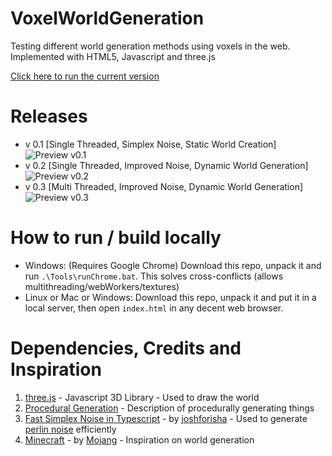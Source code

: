 # VoxelWorldGeneration

Testing different world generation methods using voxels in the web. Implemented with HTML5, Javascript and three.js

[Click here to run the current version](https://rawgit.com/GuilhermeRossato/VoxelWorldGeneration/master/index.html)

# Releases
 - v 0.1 [Single Threaded, Simplex Noise, Static World Creation]
![Preview v0.1](https://github.com/GuilhermeRossato/VoxelWorldGeneration/blob/master/Images/preview_v01.gif?raw=true)
 - v 0.2 [Single Threaded, Improved Noise, Dynamic World Generation]
![Preview v0.2](https://github.com/GuilhermeRossato/VoxelWorldGeneration/blob/master/Images/preview_v02.gif?raw=true)
 - v 0.3 [Multi Threaded, Improved Noise, Dynamic World Generation]
![Preview v0.3](https://github.com/GuilhermeRossato/VoxelWorldGeneration/blob/master/Images/preview_v03.gif?raw=true)


# How to run / build locally

 - Windows: (Requires Google Chrome) Download this repo, unpack it and run `.\Tools\runChrome.bat`. This solves cross-conflicts (allows multithreading/webWorkers/textures)
 - Linux or Mac or Windows: Download this repo, unpack it and put it in a local server, then open `index.html` in any decent web browser.

# Dependencies, Credits and Inspiration

1. [three.js](https://threejs.org/) - Javascript 3D Library - Used to draw the world
2. [Procedural Generation](https://en.wikipedia.org/wiki/Procedural_generation) - Description of procedurally generating things
3. [Fast Simplex Noise in Typescript](https://github.com/joshforisha/fast-simplex-noise-js) - by [joshforisha](https://github.com/joshforisha) - Used to generate [perlin noise](https://en.wikipedia.org/wiki/Perlin_noise) efficiently
4. [Minecraft](https://minecraft.net/pt-br/) - by [Mojang](https://mojang.com/) - Inspiration on world generation
